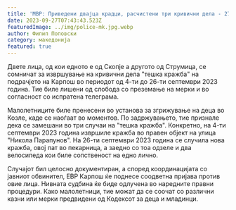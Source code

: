 ```yaml
---
title: 'МВР: Приведени двајца крадци, расчистени три кривични дела - 27 СЕПТЕМВРИ 2023'
date: 2023-09-27T07:43:43.523Z
featuredImage: ../img/police-mk.jpg.webp
author: Филип Поповски
category: македонија
featured: true
---
```

Двете лица, од кои едното е од Скопје а другото од Струмица, се сомничат за извршување на кривични дела "тешка кражба" на подрачјето на Карпош во периодот од 4-ти до 26-ти септември 2023 година. Тие биле лишени од слобода со преземање на мерки и во согласност со испратена телеграма.

Малолетниците биле пренесени во установа за згрижување на деца во Козле, каде се наоѓаат во моментов. По задржувањето, тие признале дека се замешани во три случаи на "тешка кражба". Конкретно, на 4-ти септември 2023 година извршиле кражба во правен објект на улица "Никола Парапунов". На 26-ти септември 2023 година се случила нова кражба, овој пат во пекарница, а заедно со тоа одзеле и два велосипеда кои биле сопственост на едно лично.

Случајот бил целосно документиран, а според координацијата со јавниот обвинител, ЕВР Карпош ќе поднесе соодветна пријава против овие лица. Нивната судбина ќе биде одлучена во наредните правни процедури. Како малолетници, тие можат да се соочат со различни казни или мерки предвидени од Кодексот за деца и младинци.
